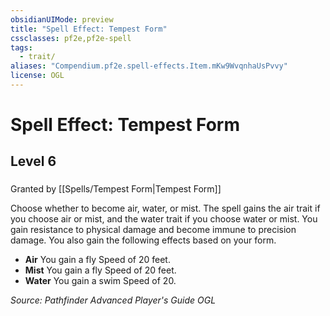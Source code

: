 ```yaml
---
obsidianUIMode: preview
title: "Spell Effect: Tempest Form"
cssclasses: pf2e,pf2e-spell
tags:
  - trait/
aliases: "Compendium.pf2e.spell-effects.Item.mKw9WvqnhaUsPvvy"
license: OGL
---
```

# Spell Effect: Tempest Form
## Level 6
### 






Granted by [[Spells/Tempest Form|Tempest Form]]

Choose whether to become air, water, or mist. The spell gains the air trait if you choose air or mist, and the water trait if you choose water or mist. You gain resistance to physical damage and become immune to precision damage. You also gain the following effects based on your form.

*   **Air** You gain a fly Speed of 20 feet.
*   **Mist** You gain a fly Speed of 20 feet.
*   **Water** You gain a swim Speed of 20.

*Source: Pathfinder Advanced Player's Guide*
*OGL*